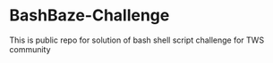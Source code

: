 # BashBaze-Challenge
This is public repo for solution of bash shell script challenge for TWS community
